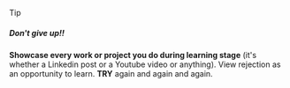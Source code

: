 
>[!tip]
>##### *Don't give up!!*
>
>**Showcase every work or project you do during learning stage** (it's whether a Linkedin post or a Youtube video or anything).
>View rejection as an opportunity to learn.
>**TRY** again and again and again.

